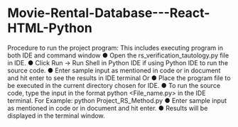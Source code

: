 # Movie-Rental-Database---React-HTML-Python
Procedure to run the project program:
This includes executing program in both IDE and command window
● Open the rs_verification_tautology.py file in IDE.
● Click Run → Run Shell in Python IDE if using Python IDE to run the source code.
● Enter sample input as mentioned in code or in document and hit enter to see the results in
IDE terminal
Or
● Place the program file to be executed in the current directory chosen for IDE.
● To run the source code, type the input in the format python <File_name.py> in the IDE
terminal. For Example: python Project_RS_Method.py
● Enter sample input as mentioned in code or in document and hit enter.
● Results will be displayed in the terminal window.
